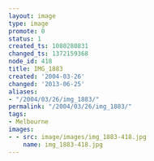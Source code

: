 ```yaml
---
layout: image
type: image
promote: 0
status: 1
created_ts: 1080280831
changed_ts: 1372159368
node_id: 418
title: IMG_1883
created: '2004-03-26'
changed: '2013-06-25'
aliases:
- "/2004/03/26/img_1883/"
permalink: "/2004/03/26/img_1883/"
tags:
- Melbourne
images:
- - src: image/images/img_1883-418.jpg
    name: img_1883-418.jpg
---
```


